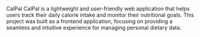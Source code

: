 CalPal
CalPal is a lightweight and user-friendly web application that helps users track their daily calorie intake and monitor their nutritional goals. This project was built as a frontend application, focusing on providing a seamless and intuitive experience for managing personal dietary data.
